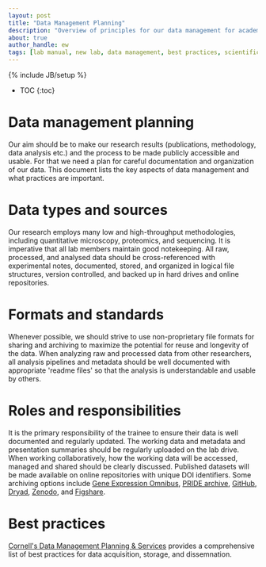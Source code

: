 ```yaml
---
layout: post
title: "Data Management Planning"
description: "Overview of principles for our data management for academic projects"
about: true
author_handle: ew
tags: [lab manual, new lab, data management, best practices, scientific rigor]
---
```

{% include JB/setup %}

* TOC
{:toc}


# Data management planning

Our aim should be to make our research results (publications, methodology, data analysis etc.) and the process to be made publicly accessible and usable. For that we need a plan for careful documentation and organization of our data. This document lists the key aspects of data management and what practices are important.  

# Data types and sources

Our research employs many low and high-throughput methodologies, including quantitative microscopy, proteomics, and sequencing. It is imperative that all lab members maintain good notekeeping. All raw, processed, and analysed data should be cross-referenced with experimental notes, documented, stored, and organized in logical file structures, version controlled, and backed up in hard drives and online repositories. 

# Formats and standards

Whenever possible, we should strive to use non-proprietary file formats for sharing and archiving to maximize the potential for reuse and longevity of the data. When analyzing raw and processed data from other researchers, all analysis pipelines and metadata should be well documented with appropriate 'readme files' so that the analysis is understandable and usable by others. 

# Roles and responsibilities

It is the primary responsibility of the trainee to ensure their data is well documented and regularly updated. The working data and metadata and presentation summaries should be regularly uploaded on the lab drive. When working collaboratively, how the working data will be accessed, managed and shared should be clearly discussed. Published datasets will be made available on online repositories with unique DOI identifiers. Some archiving options include [Gene Expression Omnibus](https://www.ncbi.nlm.nih.gov/geo/), [PRIDE archive](https://www.ebi.ac.uk/pride/archive/), [GitHub](https://github.com/), [Dryad](http://datadryad.org/), [Zenodo](https://zenodo.org/), and [Figshare](https://figshare.com/). 

# Best practices

[Cornell's Data Management Planning & Services](https://data.research.cornell.edu/content/best-practices) provides a comprehensive list of best practices for data acquisition, storage, and dissemnation.

